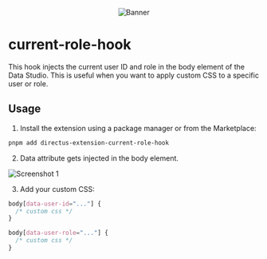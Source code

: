 <p align="center"><img alt="Banner" src="https://raw.githubusercontent.com/nerkarso/directus-extensions/master/.github/banner.png"></p>

# current-role-hook

This hook injects the current user ID and role in the body element of the Data Studio.
This is useful when you want to apply custom CSS to a specific user or role.

## Usage

1. Install the extension using a package manager or from the Marketplace:

```sh
pnpm add directus-extension-current-role-hook
```

2. Data attribute gets injected in the body element.

![Screenshot 1](https://raw.githubusercontent.com/nerkarso/directus-extensions/master/hooks/current-role/.screenshots/01.png)

3. Add your custom CSS:

```css
body[data-user-id="..."] {
  /* custom css */
}

body[data-user-role="..."] {
  /* custom css */
}
```
